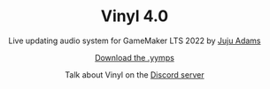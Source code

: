 <!-- <img src="https://raw.githubusercontent.com/JujuAdams/Vinyl/master/LOGO.png" width="50%" style="display: block; margin: auto;" /> -->
<h1 align="center">Vinyl 4.0</h1>
<p align="center">Live updating audio system for GameMaker LTS 2022 by <a href="https://www.jujuadams.com/" target="_blank">Juju Adams</a></p>

<p align="center"><a href="https://github.com/JujuAdams/Vinyl/releases/" target="_blank">Download the .yymps</a></p>
<p align="center">Talk about Vinyl on the <a href="https://discord.gg/8krYCqr" target="_blank">Discord server</a></p>
